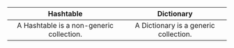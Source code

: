 
| Hashtable   | 	Dictionary |
|:------------:|:-------------:|
|A Hashtable is a non-generic collection.| A Dictionary is a generic collection.|


